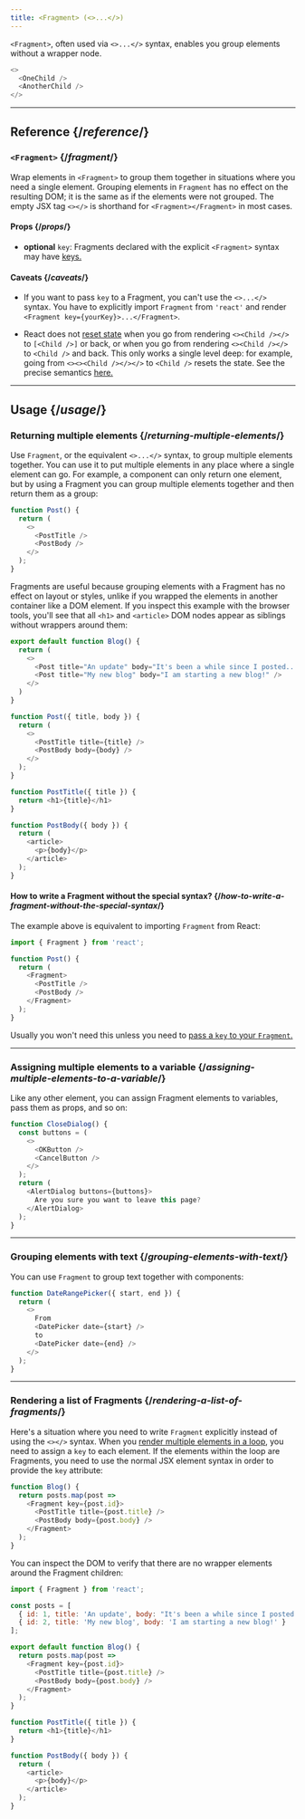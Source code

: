 ```yaml
---
title: <Fragment> (<>...</>)
---
```


<Intro>

`<Fragment>`, often used via `<>...</>` syntax, enables you group elements without a wrapper node.

```js
<>
  <OneChild />
  <AnotherChild />
</>
```

</Intro>

<InlineToc />

---

## Reference {/*reference*/}

### `<Fragment>` {/*fragment*/}

Wrap elements in `<Fragment>` to group them together in situations where you need a single element. Grouping elements in `Fragment` has no effect on the resulting DOM; it is the same as if the elements were not grouped. The empty JSX tag `<></>` is shorthand for `<Fragment></Fragment>` in most cases.

#### Props {/*props*/}

- **optional** `key`: Fragments declared with the explicit `<Fragment>` syntax may have [keys.](/learn/rendering-lists#keeping-list-items-in-order-with-key)

#### Caveats {/*caveats*/}

- If you want to pass `key` to a Fragment, you can't use the `<>...</>` syntax. You have to explicitly import `Fragment` from `'react'` and render `<Fragment key={yourKey}>...</Fragment>`.

- React does not [reset state](/learn/preserving-and-resetting-state) when you go from rendering `<><Child /></>` to `[<Child />]` or back, or when you go from rendering `<><Child /></>` to `<Child />` and back. This only works a single level deep: for example, going from `<><><Child /></></>` to `<Child />` resets the state. See the precise semantics [here.](https://gist.github.com/clemmy/b3ef00f9507909429d8aa0d3ee4f986b)

---

## Usage {/*usage*/}

### Returning multiple elements {/*returning-multiple-elements*/}

Use `Fragment`, or the equivalent `<>...</>` syntax, to group multiple elements together. You can use it to put multiple elements in any place where a single element can go. For example, a component can only return one element, but by using a Fragment you can group multiple elements together and then return them as a group:

```js {3,6}
function Post() {
  return (
    <>
      <PostTitle />
      <PostBody />
    </>
  );
}
```

Fragments are useful because grouping elements with a Fragment has no effect on layout or styles, unlike if you wrapped the elements in another container like a DOM element. If you inspect this example with the browser tools, you'll see that all `<h1>` and `<article>` DOM nodes appear as siblings without wrappers around them:

<Sandpack>

```js
export default function Blog() {
  return (
    <>
      <Post title="An update" body="It's been a while since I posted..." />
      <Post title="My new blog" body="I am starting a new blog!" />
    </>
  )
}

function Post({ title, body }) {
  return (
    <>
      <PostTitle title={title} />
      <PostBody body={body} />
    </>
  );
}

function PostTitle({ title }) {
  return <h1>{title}</h1>
}

function PostBody({ body }) {
  return (
    <article>
      <p>{body}</p>
    </article>
  );
}
```

</Sandpack>

<DeepDive>

#### How to write a Fragment without the special syntax? {/*how-to-write-a-fragment-without-the-special-syntax*/}

The example above is equivalent to importing `Fragment` from React:

```js {1,5,8}
import { Fragment } from 'react';

function Post() {
  return (
    <Fragment>
      <PostTitle />
      <PostBody />
    </Fragment>
  );
}
```

Usually you won't need this unless you need to [pass a `key` to your `Fragment`.](#rendering-a-list-of-fragments)

</DeepDive>

---

### Assigning multiple elements to a variable {/*assigning-multiple-elements-to-a-variable*/}

Like any other element, you can assign Fragment elements to variables, pass them as props, and so on:

```js
function CloseDialog() {
  const buttons = (
    <>
      <OKButton />
      <CancelButton />
    </>
  );
  return (
    <AlertDialog buttons={buttons}>
      Are you sure you want to leave this page?
    </AlertDialog>
  );
}
```

---

### Grouping elements with text {/*grouping-elements-with-text*/}

You can use `Fragment` to group text together with components:

```js
function DateRangePicker({ start, end }) {
  return (
    <>
      From
      <DatePicker date={start} />
      to
      <DatePicker date={end} />
    </>
  );
}
```

---

### Rendering a list of Fragments {/*rendering-a-list-of-fragments*/}

Here's a situation where you need to write `Fragment` explicitly instead of using the `<></>` syntax. When you [render multiple elements in a loop](/learn/rendering-lists), you need to assign a `key` to each element. If the elements within the loop are Fragments, you need to use the normal JSX element syntax in order to provide the `key` attribute:

```js {3,6}
function Blog() {
  return posts.map(post =>
    <Fragment key={post.id}>
      <PostTitle title={post.title} />
      <PostBody body={post.body} />
    </Fragment>
  );
}
```

You can inspect the DOM to verify that there are no wrapper elements around the Fragment children:

<Sandpack>

```js
import { Fragment } from 'react';

const posts = [
  { id: 1, title: 'An update', body: "It's been a while since I posted..." },
  { id: 2, title: 'My new blog', body: 'I am starting a new blog!' }
];

export default function Blog() {
  return posts.map(post =>
    <Fragment key={post.id}>
      <PostTitle title={post.title} />
      <PostBody body={post.body} />
    </Fragment>
  );
}

function PostTitle({ title }) {
  return <h1>{title}</h1>
}

function PostBody({ body }) {
  return (
    <article>
      <p>{body}</p>
    </article>
  );
}
```

</Sandpack>
